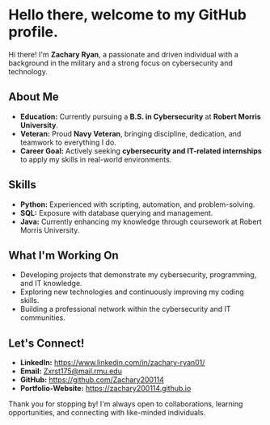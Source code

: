 # Hello there, welcome to my GitHub profile.

Hi there! I'm **Zachary Ryan**, a passionate and driven individual with a background in the military and a strong focus on cybersecurity and technology.

## About Me
- **Education:** Currently pursuing a **B.S. in Cybersecurity** at **Robert Morris University**.
- **Veteran:** Proud **Navy Veteran**, bringing discipline, dedication, and teamwork to everything I do.
- **Career Goal:** Actively seeking **cybersecurity and IT-related internships** to apply my skills in real-world environments.

## Skills
-  **Python:** Experienced with scripting, automation, and problem-solving.
- **SQL:** Exposure with database querying and management.
- **Java:** Currently enhancing my knowledge through coursework at Robert Morris University.

## What I'm Working On
- Developing projects that demonstrate my cybersecurity, programming, and IT knowledge.
- Exploring new technologies and continuously improving my coding skills.
- Building a professional network within the cybersecurity and IT communities.

## Let's Connect!
- **LinkedIn:** https://www.linkedin.com/in/zachary-ryan01/
- **Email:**    Zxrst175@mail.rmu.edu
- **GitHub:**   https://github.com/Zachary200114
- **Portfolio-Website:** https://zachary200114.github.io

Thank you for stopping by! I'm always open to collaborations, learning opportunities, and connecting with like-minded individuals. 
